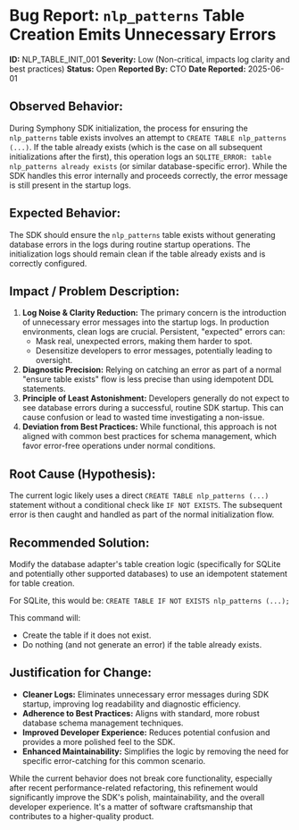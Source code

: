 # Bug Report: `nlp_patterns` Table Creation Emits Unnecessary Errors

**ID:** NLP_TABLE_INIT_001
**Severity:** Low (Non-critical, impacts log clarity and best practices)
**Status:** Open
**Reported By:** CTO
**Date Reported:** 2025-06-01

## Observed Behavior:

During Symphony SDK initialization, the process for ensuring the `nlp_patterns` table exists involves an attempt to `CREATE TABLE nlp_patterns (...)`. If the table already exists (which is the case on all subsequent initializations after the first), this operation logs an `SQLITE_ERROR: table nlp_patterns already exists` (or similar database-specific error). While the SDK handles this error internally and proceeds correctly, the error message is still present in the startup logs.

## Expected Behavior:

The SDK should ensure the `nlp_patterns` table exists without generating database errors in the logs during routine startup operations. The initialization logs should remain clean if the table already exists and is correctly configured.

## Impact / Problem Description:

1.  **Log Noise & Clarity Reduction:** The primary concern is the introduction of unnecessary error messages into the startup logs. In production environments, clean logs are crucial. Persistent, "expected" errors can:
    *   Mask real, unexpected errors, making them harder to spot.
    *   Desensitize developers to error messages, potentially leading to oversight.
2.  **Diagnostic Precision:** Relying on catching an error as part of a normal "ensure table exists" flow is less precise than using idempotent DDL statements.
3.  **Principle of Least Astonishment:** Developers generally do not expect to see database errors during a successful, routine SDK startup. This can cause confusion or lead to wasted time investigating a non-issue.
4.  **Deviation from Best Practices:** While functional, this approach is not aligned with common best practices for schema management, which favor error-free operations under normal conditions.

## Root Cause (Hypothesis):

The current logic likely uses a direct `CREATE TABLE nlp_patterns (...)` statement without a conditional check like `IF NOT EXISTS`. The subsequent error is then caught and handled as part of the normal initialization flow.

## Recommended Solution:

Modify the database adapter's table creation logic (specifically for SQLite and potentially other supported databases) to use an idempotent statement for table creation.

For SQLite, this would be:
`CREATE TABLE IF NOT EXISTS nlp_patterns (...);`

This command will:
*   Create the table if it does not exist.
*   Do nothing (and not generate an error) if the table already exists.

## Justification for Change:

*   **Cleaner Logs:** Eliminates unnecessary error messages during SDK startup, improving log readability and diagnostic efficiency.
*   **Adherence to Best Practices:** Aligns with standard, more robust database schema management techniques.
*   **Improved Developer Experience:** Reduces potential confusion and provides a more polished feel to the SDK.
*   **Enhanced Maintainability:** Simplifies the logic by removing the need for specific error-catching for this common scenario.

While the current behavior does not break core functionality, especially after recent performance-related refactoring, this refinement would significantly improve the SDK's polish, maintainability, and the overall developer experience. It's a matter of software craftsmanship that contributes to a higher-quality product. 